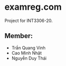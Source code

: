 # examreg.com
Project for INT3306-20.

## Member:
* Trần Quang Vinh
* Cao Minh Nhật
* Nguyễn Duy Thái
